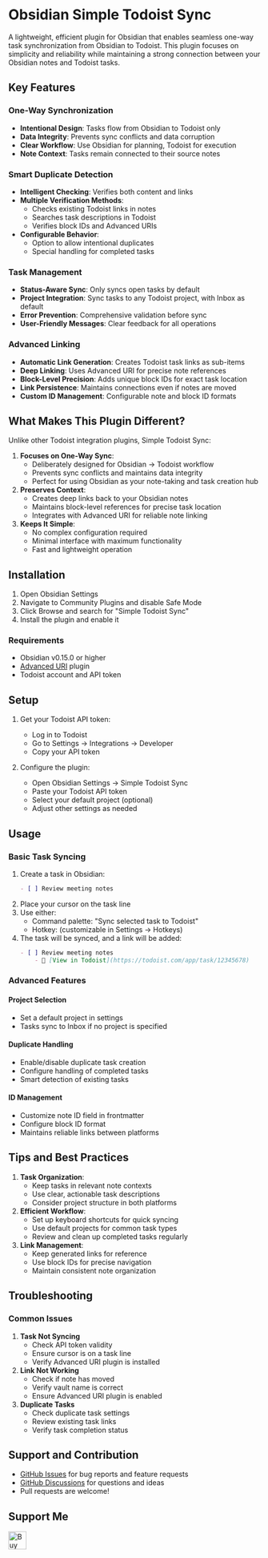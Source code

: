 # Obsidian Simple Todoist Sync

A lightweight, efficient plugin for Obsidian that enables seamless one-way task synchronization from Obsidian to Todoist. This plugin focuses on simplicity and reliability while maintaining a strong connection between your Obsidian notes and Todoist tasks.

## Key Features

### One-Way Synchronization

- **Intentional Design**: Tasks flow from Obsidian to Todoist only
- **Data Integrity**: Prevents sync conflicts and data corruption
- **Clear Workflow**: Use Obsidian for planning, Todoist for execution
- **Note Context**: Tasks remain connected to their source notes

### Smart Duplicate Detection

- **Intelligent Checking**: Verifies both content and links
- **Multiple Verification Methods**:
  - Checks existing Todoist links in notes
  - Searches task descriptions in Todoist
  - Verifies block IDs and Advanced URIs
- **Configurable Behavior**: 
  - Option to allow intentional duplicates
  - Special handling for completed tasks

### Task Management

- **Status-Aware Sync**: Only syncs open tasks by default
- **Project Integration**: Sync tasks to any Todoist project, with Inbox as default
- **Error Prevention**: Comprehensive validation before sync
- **User-Friendly Messages**: Clear feedback for all operations

### Advanced Linking

- **Automatic Link Generation**: Creates Todoist task links as sub-items
- **Deep Linking**: Uses Advanced URI for precise note references
- **Block-Level Precision**: Adds unique block IDs for exact task location
- **Link Persistence**: Maintains connections even if notes are moved
- **Custom ID Management**: Configurable note and block ID formats

## What Makes This Plugin Different?

Unlike other Todoist integration plugins, Simple Todoist Sync:

1. **Focuses on One-Way Sync**: 
   - Deliberately designed for Obsidian → Todoist workflow
   - Prevents sync conflicts and maintains data integrity
   - Perfect for using Obsidian as your note-taking and task creation hub
2. **Preserves Context**:
   - Creates deep links back to your Obsidian notes
   - Maintains block-level references for precise task location
   - Integrates with Advanced URI for reliable note linking
3. **Keeps It Simple**:
   - No complex configuration required
   - Minimal interface with maximum functionality
   - Fast and lightweight operation

## Installation

1. Open Obsidian Settings
2. Navigate to Community Plugins and disable Safe Mode
3. Click Browse and search for "Simple Todoist Sync"
4. Install the plugin and enable it

### Requirements

- Obsidian v0.15.0 or higher
- [Advanced URI](https://obsidian.md/plugins?id=obsidian-advanced-uri) plugin
- Todoist account and API token

## Setup

1. Get your Todoist API token:
   - Log in to Todoist
   - Go to Settings → Integrations → Developer
   - Copy your API token

2. Configure the plugin:
   - Open Obsidian Settings → Simple Todoist Sync
   - Paste your Todoist API token
   - Select your default project (optional)
   - Adjust other settings as needed

## Usage

### Basic Task Syncing

1. Create a task in Obsidian:
   ```markdown
   - [ ] Review meeting notes
   ```
2. Place your cursor on the task line
3. Use either:
   - Command palette: "Sync selected task to Todoist"
   - Hotkey: (customizable in Settings → Hotkeys)
4. The task will be synced, and a link will be added:
   ```markdown
   - [ ] Review meeting notes
       - 🔗 [View in Todoist](https://todoist.com/app/task/12345678)
   ```

### Advanced Features

#### Project Selection

- Set a default project in settings
- Tasks sync to Inbox if no project is specified

#### Duplicate Handling

- Enable/disable duplicate task creation
- Configure handling of completed tasks
- Smart detection of existing tasks

#### ID Management

- Customize note ID field in frontmatter
- Configure block ID format
- Maintains reliable links between platforms

## Tips and Best Practices

1. **Task Organization**:
   - Keep tasks in relevant note contexts
   - Use clear, actionable task descriptions
   - Consider project structure in both platforms
2. **Efficient Workflow**:
   - Set up keyboard shortcuts for quick syncing
   - Use default projects for common task types
   - Review and clean up completed tasks regularly
3. **Link Management**:
   - Keep generated links for reference
   - Use block IDs for precise navigation
   - Maintain consistent note organization

## Troubleshooting

### Common Issues

1. **Task Not Syncing**
   - Check API token validity
   - Ensure cursor is on a task line
   - Verify Advanced URI plugin is installed
2. **Link Not Working**
   - Check if note has moved
   - Verify vault name is correct
   - Ensure Advanced URI plugin is enabled
3. **Duplicate Tasks**
   - Check duplicate task settings
   - Review existing task links
   - Verify task completion status

## Support and Contribution

- [GitHub Issues](https://github.com/wenlzhang/obsidian-simple-todoist-sync/issues) for bug reports and feature requests
- [GitHub Discussions](https://github.com/wenlzhang/obsidian-simple-todoist-sync/discussions) for questions and ideas
- Pull requests are welcome!

## Support Me

<a href='https://ko-fi.com/C0C66C1TB' target='_blank'><img height='36' style='border:0px;height:36px;' src='https://storage.ko-fi.com/cdn/kofi1.png?v=3' border='0' alt='Buy Me a Coffee at ko-fi.com' /></a>
